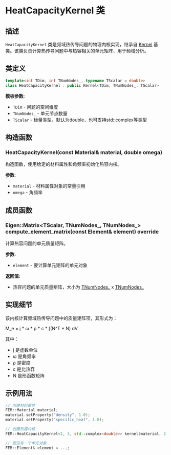 # HeatCapacityKernel 类

## 描述

`HeatCapacityKernel` 类是频域热传导问题的物理内核实现，继承自 [Kernel](Kernel.md) 基类。该类负责计算热传导问题中与热容相关的单元矩阵，用于频域分析。

## 类定义

```cpp
template<int TDim, int TNumNodes_, typename TScalar = double>
class HeatCapacityKernel : public Kernel<TDim, TNumNodes_, TScalar>
```

**模板参数:**
- `TDim` - 问题的空间维度
- `TNumNodes_` - 单元节点数量
- `TScalar` - 标量类型，默认为double，也可支持std::complex<double>等类型

## 构造函数

### HeatCapacityKernel(const Material& material, double omega)

构造函数，使用给定的材料属性和角频率初始化热容内核。

**参数:**
- `material` - 材料属性对象的常量引用
- `omega` - 角频率

## 成员函数

### Eigen::Matrix<TScalar, TNumNodes_, TNumNodes_> compute_element_matrix(const Element& element) override

计算热容问题的单元质量矩阵。

**参数:**
- `element` - 要计算单元矩阵的单元对象

**返回值:**
- 热容问题的单元质量矩阵，大小为 [TNumNodes_](file:///E:/code/cpp/ETS_FEM_Kernel/fem/kernels/HeatCapacityKernel.hpp#L9) x [TNumNodes_](file:///E:/code/cpp/ETS_FEM_Kernel/fem/kernels/HeatCapacityKernel.hpp#L9)

## 实现细节

该内核计算频域热传导问题中的质量矩阵项，其形式为：

M_e = j * ω * ρ * c * ∫(N^T * N) dV

其中：
- j 是虚数单位
- ω 是角频率
- ρ 是密度
- c 是比热容
- N 是形函数矩阵

## 示例用法

```cpp
// 创建材料属性
FEM::Material material;
material.setProperty("density", 1.0);
material.setProperty("specific_heat", 1.0);

// 创建热容内核
FEM::HeatCapacityKernel<2, 3, std::complex<double>> kernel(material, 2.0 * M_PI);

// 假设有一个单元对象
FEM::Element& element = ...;
```